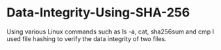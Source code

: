 # Data-Integrity-Using-SHA-256
Using various Linux commands such as ls -a, cat, sha256sum and cmp I used file hashing to verify the data integrity of two files. 
